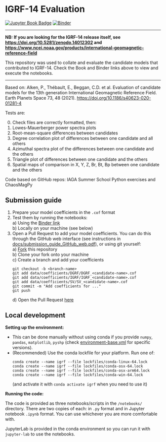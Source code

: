# IGRF-14 Evaluation

[![Jupyter Book Badge](https://jupyterbook.org/badge.svg)](https://iaga-vmod.github.io/IGRF14eval/)
[![Binder](https://mybinder.org/badge_logo.svg)](https://mybinder.org/v2/gh/IAGA-VMOD/IGRF14eval/main)

---

**NB: If you are looking for the IGRF-14 release itself, see https://doi.org/10.5281/zenodo.14012302 and https://www.ncei.noaa.gov/products/international-geomagnetic-reference-field**

This repository was used to collate and evaluate the candidate models that contributed to IGRF-14. Check the Book and Binder links above to view and execute the notebooks.

---

Based on:
Alken, P., Thébault, E., Beggan, C.D. et al. Evaluation of candidate models for the 13th generation
International Geomagnetic Reference Field. Earth Planets Space 73, 48 (2021).
https://doi.org/10.1186/s40623-020-01281-4

Tests are:

0) Check files are correctly formatted, then:
1) Lowes-Mauerberger power spectra plots
2) Root-mean-square differences between candidates
3) Degree correlation plot of differences between one candidate and all others
4) Azimuthal spectra plot of the differences between one candidate and the others
5) Triangle plot of differences between one candidate and the others
6) Spatial maps of comparison in X, Y, Z, Br, Bt, Bp between one candidate and the others

Code based on GitHub repos: IAGA Summer School Python exercises and ChaosMagPy

## Submission guide

1. Prepare your model coefficients in the `.cof` format
2. Test them by running the notebooks:  
   a) Using the [Binder link](https://mybinder.org/v2/gh/IAGA-VMOD/IGRF14eval/main)  
   b) Locally on your machine (see below)  
3. Open a Pull Request to add your model coefficients. You can do this through the GitHub web interface (see instructions in [docs/submission_guide_GitHub_web.pdf](docs/submission_guide_GitHub_web.pdf)), or using git yourself:  
   a) [Fork](https://github.com/IAGA-VMOD/IGRF14eval/fork) this repository  
   b) Clone your fork onto your machine  
   c) Create a branch and add your coefficients  
      ```
      git checkout -b <branch-name>
      git add data/coefficients/DGRF/DGRF_<candidate-name>.cof
      git add data/coefficients/IGRF/IGRF_<candidate-name>.cof
      git add data/coefficients/SV/SV_<candidate-name>.cof
      git commit -m "Add coefficients for ..."
      git push
      ```
   d) Open the Pull Request [here](https://github.com/IAGA-VMOD/IGRF14eval/compare)

## Local development

**Setting up the environment:**

- This can be done manually without using conda if you provide `numpy`, `pandas`, `matplotlib`, `pyshp` (check [environment-base.yml](https://github.com/IAGA-VMOD/IGRF14eval/blob/main/environment-base.yml) for specific versions).
- (Recommended) Use the conda lockfile for your platform. Run one of:
    ```
    conda create --name igrf --file lockfiles/conda-linux-64.lock
    conda create --name igrf --file lockfiles/conda-osx-64.lock
    conda create --name igrf --file lockfiles/conda-osx-arm64.lock
    conda create --name igrf --file lockfiles/conda-win-64.lock
    ```
    (and activate it with `conda activate igrf` when you need to use it)

**Running the code:**

The code is provided as three notebooks/scripts in the `/notebooks/` directory. There are two copies of each: in `.py` format and in Jupyter notebook `.ipynb` format. You can use whichever you are more comfortable with.

JupyterLab is provided in the conda environment so you can run it with `jupyter-lab` to use the notebooks.

